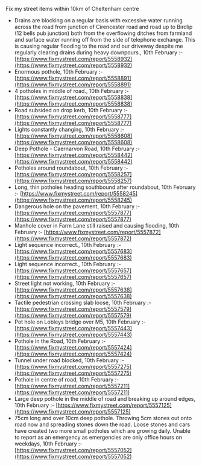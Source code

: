 Fix my street items within 10km of Cheltenham centre

<!-- fix_marker starts -->

- Drains are blocking on a regular basis with excessive water running across the road from junction of Cirencester road and road up to Birdlip (12 bells pub junction) both from the overflowing ditches from farmland and surface water running off from the side of telephone exchange. This is causing regular flooding to the road and our driveway despite me regularly clearing drains during heavy downpours., 10th February :- [https://www.fixmystreet.com/report/5558932](https://www.fixmystreet.com/report/5558932)
- Enormous pothole, 10th February :- [https://www.fixmystreet.com/report/5558891](https://www.fixmystreet.com/report/5558891)
- 4 potholes in middle of road., 10th February :- [https://www.fixmystreet.com/report/5558838](https://www.fixmystreet.com/report/5558838)
- Road subsided on drop kerb, 10th February :- [https://www.fixmystreet.com/report/5558777](https://www.fixmystreet.com/report/5558777)
- Lights constantly changing, 10th February :- [https://www.fixmystreet.com/report/5558608](https://www.fixmystreet.com/report/5558608)
- Deep Pothole - Caernarvon Road, 10th February :- [https://www.fixmystreet.com/report/5558442](https://www.fixmystreet.com/report/5558442)
- Potholes around roundabout, 10th February :- [https://www.fixmystreet.com/report/5558257](https://www.fixmystreet.com/report/5558257)
- Long, thin potholes heading southbound after roundabout, 10th February :- [https://www.fixmystreet.com/report/5558245](https://www.fixmystreet.com/report/5558245)
- Dangerous hole on the pavement, 10th February :- [https://www.fixmystreet.com/report/5557877](https://www.fixmystreet.com/report/5557877)
- Manhole cover in Farm Lane still raised and causing flooding, 10th February :- [https://www.fixmystreet.com/report/5557872](https://www.fixmystreet.com/report/5557872)
- Light sequence incorrect., 10th February :- [https://www.fixmystreet.com/report/5557683](https://www.fixmystreet.com/report/5557683)
- Light sequence incorrect., 10th February :- [https://www.fixmystreet.com/report/5557657](https://www.fixmystreet.com/report/5557657)
- Street light not working, 10th February :- [https://www.fixmystreet.com/report/5557638](https://www.fixmystreet.com/report/5557638)
- Tactile pedestrian crossing slab loose, 10th February :- [https://www.fixmystreet.com/report/5557579](https://www.fixmystreet.com/report/5557579)
- Pot hole on Lobleys bridge over M5, 10th February :- [https://www.fixmystreet.com/report/5557443](https://www.fixmystreet.com/report/5557443)
- Pothole in the Road, 10th February :- [https://www.fixmystreet.com/report/5557424](https://www.fixmystreet.com/report/5557424)
- Tunnel under road blocked, 10th February :- [https://www.fixmystreet.com/report/5557275](https://www.fixmystreet.com/report/5557275)
- Pothole in centre of road, 10th February :- [https://www.fixmystreet.com/report/5557211](https://www.fixmystreet.com/report/5557211)
- Large deep pothole in the middle of road and breaking up around edges, 10th February :- [https://www.fixmystreet.com/report/5557125](https://www.fixmystreet.com/report/5557125)
- 75cm long and over 10cm deep pothole. Throwing 5cm stones out onto road now and spreading stones down the road. Loose stones and cars have created two more small potholes which are growing daily. Unable to report as an emergency as emergencies are only office hours on weekdays, 10th February :- [https://www.fixmystreet.com/report/5557052](https://www.fixmystreet.com/report/5557052)

<!-- fix_marker ends -->